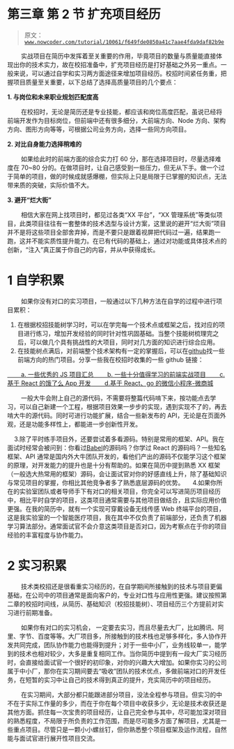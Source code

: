 # 第三章 第 2 节 扩充项目经历

> 原文：[`www.nowcoder.com/tutorial/10061/f649fde0850a41c7aae4fda9daf82b9e`](https://www.nowcoder.com/tutorial/10061/f649fde0850a41c7aae4fda9daf82b9e)

        实战项目在简历中发挥着至关重要的作用，毕竟项目的数量与质量能直接体现出你的技术实力，故在校招准备中，扩充项目经历是打好基础之外另一重点。一般来说，可以通过自学和实习两方面途径来增加项目经历。校招时间紧任务重，把握项目质量至关重要，以下总结了选择高质量项目的几个要点：

**1\. 与岗位和未来职业规划匹配度高**

        在校招时，无论是简历还是专业技能，都应该和岗位高度匹配，虽说已经将前端开发作为目标岗位，但前端中还有很多细分，大前端方向、Node 方向、架构方向、图形方向等等，可根据公司业务方向，选择一些同方向项目。

**2\. 对比自身能力选择稍难的**

        如果给此时的前端方面的综合实力打 60 分，那在选择项目时，尽量选择难度在 70~80 分的。在做项目时，让自己感受到一些压力，但无从下手。做一个过于简单的项目，做的时候成就感爆棚，但实际上只是局限于已掌握的知识点，无法带来质的突破，实际价值不大。

**3\. 避开“烂大街”**

        相信大家在网上找项目时，都见过各类“XX 平台”，“XX 管理系统”等类似项目，此类项目往往有一套整体的技术选型与设计方案，这里说的避开“烂大街”项目并不是将这些项目全部舍弃掉，而是不要只是跟着视屏把代码过一遍，结果跑一跑，这并不能实质性提升能力。在已有代码的基础上，通过对功能或具体技术点的创新，“注入”真正属于你自己的内容，并从中获得成长。

# 1 自学积累

        如果你没有对口的实习项目，一般通过以下几种方法在自学的过程中进行项目累积：

1.  在根据校招技能树学习时，可以在学完每一个技术点或框架之后，找对应的项目进行练习，增加开发经验的同时针对性巩固基础。当整个技能树梳理完之后，可以做几个具有挑战性的大项目，同时对几方面的知识进行综合应用。
2.  在技能树点满后，对前端整个技术架构有一定的掌握后，可以在[github](https://github.com/)找一些前端方向的热门项目。分享一些我在校招时收集的一些 github 链接：

[        a. 一些优秀的 JS 项目汇总](https://github.com/helloqingfeng/Awsome-Front-End-learning-resource/tree/master/12-JavaScript-project)[        b. 一些十分值得学习的前端实战项目](https://github.com/biaochenxuying/blog/issues/32)[        c. 基于 React 的饿了么 App 开发](https://github.com/stoneWeb/elm-react-native)[        d.基于 React、go 的微信小程序-微商城](https://github.com/shen100/wemall)

        一般大牛会附上自己的源代码，不需要将整篇代码啃下来，按功能点去学习，可以自己新建一个工程，根据项目效果一步步的实现，遇到实现不了的，再去啃大牛的源代码。同时可进行功能扩展，结合一些新发布的 API，无论是在页面外观，还是功能多样性上，都能进一步创新性开发。

    3.除了平时练手项目外，还要尝试着多看源码。特别是常用的框架、API。我在面试时经常会被问到：你看过[Babel](https://www.babeljs.cn/)的源码吗？你学过 React 的源码吗？一些知名框架、API 通常是国内外大牛团队开发的，看他们产出的源码不仅能学习这个框架的原理，对开发能力的提升也是十分有帮助的。如果在简历中提到熟悉 XX 框架（一般选大热常用的框架）源码，会让面试官对你的好感直线上升，除了基础知识与常见项目的掌握，你相比其他竞争者多了熟悉底层源码的优势。      4.如果你所在的实验室团队或者导师手下有对口的相关项目，你完全可以写进简历项目经历中，相比平时自学的项目，这类项目通常需要与其他项目做结合，且实际应用价值更强。在我的简历中，就有一个实现可穿戴设备无线传感 Web 终端平台的项目，这是我实验室的一个智能医疗项目，我在其中不仅负责了前端部分，还负责了机器学习算法部分。通常面试官不会介意这类项目是否对口，因为考察点在于你的项目经验的丰富程度与协作能力。

# 2 实习积累

        技术类校招还是很看重实习经历的，在自学期间所接触到的技术与项目更偏基础，在公司中的项目通常是面向客户的，专业对口性与应用性更强。建议按照第二章的校招时间线，从简历、基础知识（校招技能树）、项目经历三个方提前对实习进行前期准备。

        如果你有对口的实习机会， 一定要去实习，而且尽量去大厂，比如腾讯、阿里、字节、百度等等。大厂项目多，所接触到的技术栈也足够多样化，多人协作开发共同完成，团队协作能力也能得到提升；对于一些中小厂，业务线较单一，能学到的技术也相对较少，大多是重复相同工作。当你简历中提到有一段大厂实习经历时，会直接给面试官一个很好的初印象，对你的兴趣大大增加。如果你实习的公司属于中小厂，那你在实习期间要去“吸收”团队的技术优点，多做前端对口的开发任务，在短暂的实习中让自己的技术得到真正的提升，充实简历中的项目经历。

        在实习期间，大部分都只能跟进部分项目，没法全程参与项目。但实习的中不在于实际工作量的多少，而在于你在每个项目中收获多少，无论是技术收获还是其他方面。抓住每一次宝贵的项目经历，让自己完全参与其中，尽可能加深对项目的熟悉程度，不局限于所负责的工作范围，而是尽可能多方面了解项目，尤其是一些重点项目。尽管只是一颗小小螺丝钉，但你熟悉整个项目框架及运作流程，自然能与面试官进行展开性项目交流。